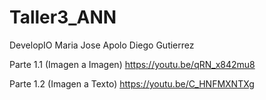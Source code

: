 # Taller3_ANN
DevelopIO
Maria Jose Apolo
Diego Gutierrez

Parte 1.1 (Imagen a Imagen)
https://youtu.be/qRN_x842mu8

Parte 1.2 (Imagen a Texto)
https://youtu.be/C_HNFMXNTXg
